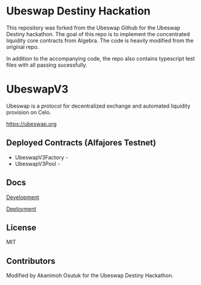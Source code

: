 # Ubeswap Destiny Hackation

This repository was forked from the Ubeswap Github for the Ubeswap Destiny hackathon. The goal of this repo is to implement the concentrated liquidity core contracts from Algebra. The code is heavily modified from the original repo.

In addition to the accompanying code, the repo also contains typescript test files with all passing sucessfully.

# UbeswapV3

Ubeswap is a protocol for decentralized exchange and automated liquidity provision on Celo.

https://ubeswap.org

## Deployed Contracts (Alfajores Testnet)

- UbeswapV3Factory -
- UbeswapV3Pool -

<!-- - UniswapV2Factory - https://explorer.celo.org/address/0x62d5b84be28a183abb507e125b384122d2c25fae -->
<!-- - UniswapV2Router02 - https://explorer.celo.org/address/0xe3d8bd6aed4f159bc8000a9cd47cffdb95f96121 -->

## Docs

[Development](docs/DEVELOPMENT.md)

[Deployment](docs/DEPLOYMENT.md)

## License

MIT

## Contributors

Modified by Akanimoh Osutuk for the Ubeswap Destiny Hackathon.
